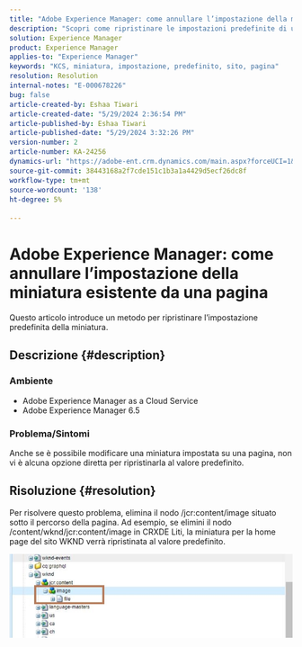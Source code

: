 ```yaml
---
title: "Adobe Experience Manager: come annullare l’impostazione della miniatura esistente da una pagina"
description: "Scopri come ripristinare le impostazioni predefinite di una miniatura."
solution: Experience Manager
product: Experience Manager
applies-to: "Experience Manager"
keywords: "KCS, miniatura, impostazione, predefinito, sito, pagina"
resolution: Resolution
internal-notes: "E-000678226"
bug: false
article-created-by: Eshaa Tiwari
article-created-date: "5/29/2024 2:36:54 PM"
article-published-by: Eshaa Tiwari
article-published-date: "5/29/2024 3:32:26 PM"
version-number: 2
article-number: KA-24256
dynamics-url: "https://adobe-ent.crm.dynamics.com/main.aspx?forceUCI=1&pagetype=entityrecord&etn=knowledgearticle&id=27b8bddf-c81d-ef11-840b-6045bd026dc7"
source-git-commit: 38443168a2f7cde151c1b3a1a4429d5ecf26dc8f
workflow-type: tm+mt
source-wordcount: '138'
ht-degree: 5%

---
```


# Adobe Experience Manager: come annullare l’impostazione della miniatura esistente da una pagina


Questo articolo introduce un metodo per ripristinare l’impostazione predefinita della miniatura.

## Descrizione {#description}


### <b>Ambiente</b>

- Adobe Experience Manager as a Cloud Service
- Adobe Experience Manager 6.5


### Problema/Sintomi

Anche se è possibile modificare una miniatura impostata su una pagina, non vi è alcuna opzione diretta per ripristinarla al valore predefinito.


## Risoluzione {#resolution}


Per risolvere questo problema, elimina il nodo /jcr:content/image situato sotto il percorso della pagina. Ad esempio, se elimini il nodo /content/wknd/jcr:content/image in CRXDE Liti, la miniatura per la home page del sito WKND verrà ripristinata al valore predefinito.

![](assets/7ba6cb6c-0e14-ef11-9f89-6045bd06eea5.png)
